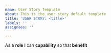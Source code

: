 ```yaml
---
name: User Story Template
about: This is the user story default template
title: 'USER STORY: <title>'
labels: ''
assignees: ''

---
```


As  a **role** I can **capability** so that **benefit**
